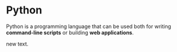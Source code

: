 # Python

Python is a programming language that can be used both for writing **command-line scripts** or building **web applications**.

new text.